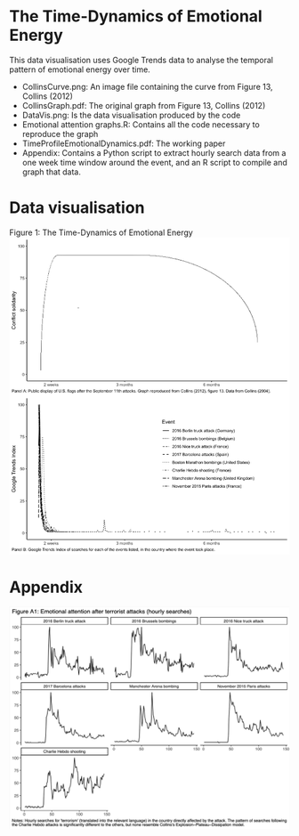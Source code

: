 # The Time-Dynamics of Emotional Energy

This data visualisation uses Google Trends data to analyse the temporal pattern of emotional energy over time.

- CollinsCurve.png: An image file containing the curve from Figure 13, Collins (2012)
- CollinsGraph.pdf: The original graph from Figure 13, Collins (2012)
- DataVis.png: Is the data visualisation produced by the code 
- Emotional attention graphs.R: Contains all the code necessary to reproduce the graph
- TimeProfileEmotionalDynamics.pdf: The working paper
- Appendix: Contains a Python script to extract hourly search data from a one week time window around the event, and an R script to compile and graph that data.

# Data visualisation

Figure 1: The Time-Dynamics of Emotional Energy
![Data visualisation](https://github.com/MatteoTiratelli/TimeDynamicsEmotionalEnergy/blob/main/DataVis.png)

# Appendix
![Appendix](https://github.com/MatteoTiratelli/TimeDynamicsEmotionalEnergy/blob/main/Appendix/Appendix.png)
